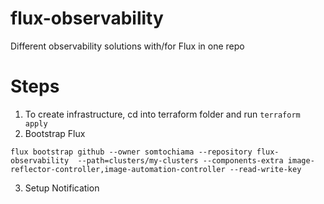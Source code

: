 # flux-observability
Different observability solutions with/for Flux in one repo

# Steps
1. To create infrastructure, cd into terraform folder and run `terraform apply`
2. Bootstrap Flux
```
flux bootstrap github --owner somtochiama --repository flux-observability  --path=clusters/my-clusters --components-extra image-reflector-controller,image-automation-controller --read-write-key
```
3. Setup Notification

